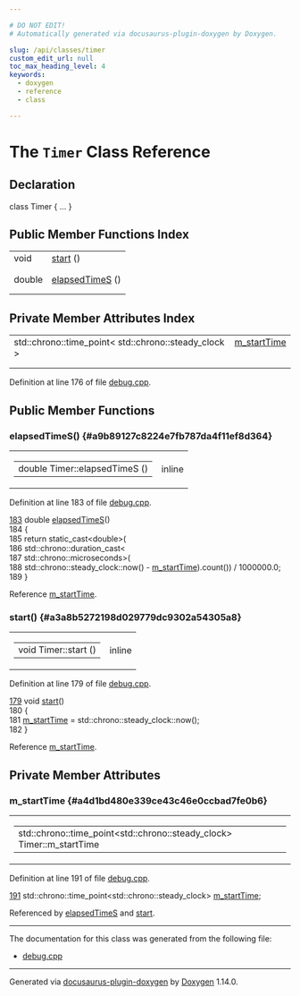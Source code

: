```yaml
---

# DO NOT EDIT!
# Automatically generated via docusaurus-plugin-doxygen by Doxygen.

slug: /api/classes/timer
custom_edit_url: null
toc_max_heading_level: 4
keywords:
  - doxygen
  - reference
  - class

---
```


<div class="doxyPage">

# The `Timer` Class Reference



## Declaration

<div class="doxyDeclaration">
class Timer { ... }
</div>

## Public Member Functions Index

<table class="doxyMembersIndex">

<tr class="doxyMemberIndexItem">
<td class="doxyMemberIndexItemType" align="left" valign="top">void</td>
<td class="doxyMemberIndexItemName" align="left" valign="top"><a href="#a3a8b5272198d029779dc9302a54305a8">start</a> ()</td>
</tr>
<tr class="doxyMemberIndexDescription">
<td class="doxyMemberIndexDescriptionLeft"></td>
<td class="doxyMemberIndexDescriptionRight">
</td>
</tr>
<tr class="doxyMemberIndexSeparator">
<td class="doxyMemberIndexSeparator" colspan="2"></td>
</tr>

<tr class="doxyMemberIndexItem">
<td class="doxyMemberIndexItemType" align="left" valign="top">double</td>
<td class="doxyMemberIndexItemName" align="left" valign="top"><a href="#a9b89127c8224e7fb787da4f11ef8d364">elapsedTimeS</a> ()</td>
</tr>
<tr class="doxyMemberIndexDescription">
<td class="doxyMemberIndexDescriptionLeft"></td>
<td class="doxyMemberIndexDescriptionRight">
</td>
</tr>
<tr class="doxyMemberIndexSeparator">
<td class="doxyMemberIndexSeparator" colspan="2"></td>
</tr>

</table>

## Private Member Attributes Index

<table class="doxyMembersIndex">

<tr class="doxyMemberIndexItem">
<td class="doxyMemberIndexItemType" align="left" valign="top">std::chrono::time_point&lt; std::chrono::steady_clock &gt;</td>
<td class="doxyMemberIndexItemName" align="left" valign="top"><a href="#a4d1bd480e339ce43c46e0ccbad7fe0b6">m_startTime</a></td>
</tr>
<tr class="doxyMemberIndexDescription">
<td class="doxyMemberIndexDescriptionLeft"></td>
<td class="doxyMemberIndexDescriptionRight">
</td>
</tr>
<tr class="doxyMemberIndexSeparator">
<td class="doxyMemberIndexSeparator" colspan="2"></td>
</tr>

</table>


<p>Definition at line 176 of file <a href="/web-doxygen/docs/api/files/src/debug-cpp">debug.cpp</a>.</p>


<div class="doxySectionDef">

## Public Member Functions

### elapsedTimeS() {#a9b89127c8224e7fb787da4f11ef8d364}

<div class="doxyMemberItem">
<div class="doxyMemberProto">
<table class="doxyMemberLabels">
<tr class="doxyMemberLabels">
<td class="doxyMemberLabelsLeft">
<table class="doxyMemberName">
<tr>
<td class="doxyMemberName">double Timer::elapsedTimeS ()</td>
</tr>
</table>
</td>
<td class="doxyMemberLabelsRight">
<span class="doxyMemberLabels">
<span class="doxyMemberLabel inline">inline</span>
</span>
</td>
</tr>
</table>
</div>
<div class="doxyMemberDoc">



<p>Definition at line 183 of file <a href="/web-doxygen/docs/api/files/src/debug-cpp">debug.cpp</a>.</p>


<div class="doxyProgramListing">

<div class="doxyCodeLine"><span class="doxyLineNumber"><a href="#a9b89127c8224e7fb787da4f11ef8d364">183</a></span><span class="doxyLineContent"><span class="doxyHighlight">    </span><span class="doxyHighlightKeywordType">double</span><span class="doxyHighlight"> <a href="#a9b89127c8224e7fb787da4f11ef8d364">elapsedTimeS</a>()</span></span></div>
<div class="doxyCodeLine"><span class="doxyLineNumber">184</span><span class="doxyLineContent"><span class="doxyHighlight">    {</span></span></div>
<div class="doxyCodeLine"><span class="doxyLineNumber">185</span><span class="doxyLineContent"><span class="doxyHighlight">      </span><span class="doxyHighlightKeywordFlow">return</span><span class="doxyHighlight"> </span><span class="doxyHighlightKeyword">static_cast&lt;</span><span class="doxyHighlightKeywordType">double</span><span class="doxyHighlightKeyword">&gt;</span><span class="doxyHighlight">(</span></span></div>
<div class="doxyCodeLine"><span class="doxyLineNumber">186</span><span class="doxyLineContent"><span class="doxyHighlight">              std::chrono::duration_cast&lt;</span></span></div>
<div class="doxyCodeLine"><span class="doxyLineNumber">187</span><span class="doxyLineContent"><span class="doxyHighlight">                  std::chrono::microseconds&gt;(</span></span></div>
<div class="doxyCodeLine"><span class="doxyLineNumber">188</span><span class="doxyLineContent"><span class="doxyHighlight">                  std::chrono::steady_clock::now() - <a href="#a4d1bd480e339ce43c46e0ccbad7fe0b6">m_startTime</a>).count()) / 1000000.0;</span></span></div>
<div class="doxyCodeLine"><span class="doxyLineNumber">189</span><span class="doxyLineContent"><span class="doxyHighlight">    }</span></span></div>

</div>


<p>Reference <a href="#a4d1bd480e339ce43c46e0ccbad7fe0b6">m_startTime</a>.</p>

</div>
</div>

### start() {#a3a8b5272198d029779dc9302a54305a8}

<div class="doxyMemberItem">
<div class="doxyMemberProto">
<table class="doxyMemberLabels">
<tr class="doxyMemberLabels">
<td class="doxyMemberLabelsLeft">
<table class="doxyMemberName">
<tr>
<td class="doxyMemberName">void Timer::start ()</td>
</tr>
</table>
</td>
<td class="doxyMemberLabelsRight">
<span class="doxyMemberLabels">
<span class="doxyMemberLabel inline">inline</span>
</span>
</td>
</tr>
</table>
</div>
<div class="doxyMemberDoc">



<p>Definition at line 179 of file <a href="/web-doxygen/docs/api/files/src/debug-cpp">debug.cpp</a>.</p>


<div class="doxyProgramListing">

<div class="doxyCodeLine"><span class="doxyLineNumber"><a href="#a3a8b5272198d029779dc9302a54305a8">179</a></span><span class="doxyLineContent"><span class="doxyHighlight">    </span><span class="doxyHighlightKeywordType">void</span><span class="doxyHighlight"> <a href="#a3a8b5272198d029779dc9302a54305a8">start</a>()</span></span></div>
<div class="doxyCodeLine"><span class="doxyLineNumber">180</span><span class="doxyLineContent"><span class="doxyHighlight">    {</span></span></div>
<div class="doxyCodeLine"><span class="doxyLineNumber">181</span><span class="doxyLineContent"><span class="doxyHighlight">      <a href="#a4d1bd480e339ce43c46e0ccbad7fe0b6">m_startTime</a> = std::chrono::steady_clock::now();</span></span></div>
<div class="doxyCodeLine"><span class="doxyLineNumber">182</span><span class="doxyLineContent"><span class="doxyHighlight">    }</span></span></div>

</div>


<p>Reference <a href="#a4d1bd480e339ce43c46e0ccbad7fe0b6">m_startTime</a>.</p>

</div>
</div>

</div>

<div class="doxySectionDef">

## Private Member Attributes

### m\_startTime {#a4d1bd480e339ce43c46e0ccbad7fe0b6}

<div class="doxyMemberItem">
<div class="doxyMemberProto">
<table class="doxyMemberLabels">
<tr class="doxyMemberLabels">
<td class="doxyMemberLabelsLeft">
<table class="doxyMemberName">
<tr>
<td class="doxyMemberName">std::chrono::time_point&lt;std::chrono::steady_clock&gt; Timer::m_startTime</td>
</tr>
</table>
</td>
</tr>
</table>
</div>
<div class="doxyMemberDoc">



<p>Definition at line 191 of file <a href="/web-doxygen/docs/api/files/src/debug-cpp">debug.cpp</a>.</p>


<div class="doxyProgramListing">

<div class="doxyCodeLine"><span class="doxyLineNumber"><a href="#a4d1bd480e339ce43c46e0ccbad7fe0b6">191</a></span><span class="doxyLineContent"><span class="doxyHighlight">    std::chrono::time_point&lt;std::chrono::steady_clock&gt; <a href="#a4d1bd480e339ce43c46e0ccbad7fe0b6">m_startTime</a>;</span></span></div>

</div>


<p>Referenced by <a href="#a9b89127c8224e7fb787da4f11ef8d364">elapsedTimeS</a> and <a href="#a3a8b5272198d029779dc9302a54305a8">start</a>.</p>

</div>
</div>

</div>

<hr/>

The documentation for this class was generated from the following file:

<ul>
<li><a href="/web-doxygen/docs/api/files/src/debug-cpp">debug.cpp</a></li>
</ul>

<hr/>

<p class="doxyGeneratedBy">Generated via <a href="https://github.com/xpack/docusaurus-plugin-doxygen">docusaurus-plugin-doxygen</a> by <a href="https://www.doxygen.nl">Doxygen</a> 1.14.0.</p>

</div>
